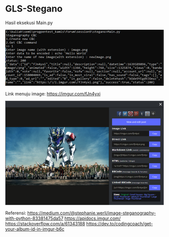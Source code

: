 # GLS-Stegano

Hasil eksekusi Main.py

![alt text](https://github.com/vyxtris/GLS-Stegano/raw/main/images/Picture1.png?raw=true)

Link menuju image: https://imgur.com/fJn4yxi

![alt text](https://github.com/vyxtris/GLS-Stegano/raw/main/images/Picture2.png?raw=true)

Referensi:
https://medium.com/@stephanie.werli/image-steganography-with-python-83381475da57
https://apidocs.imgur.com/ 
https://stackoverflow.com/a/61343188 
https://dev.to/codingcoach/get-your-album-id-in-imgur-b6c 
